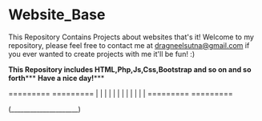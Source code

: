 # Website_Base
This Repository Contains Projects about websites that's it!
Welcome to my repository,  please feel free to contact me at dragneelsutna@gmail.com if you ever wanted to create projects with me it'll be fun! :)

******This Repository includes HTML,Php,Js,Css,Bootstrap and so on and so forth*********
                      ************Have a nice day!***************
                      
=========     =========
|       |     |       |
|       |     |       |
|       |     |       |
=========     =========
  
(_____________________)
